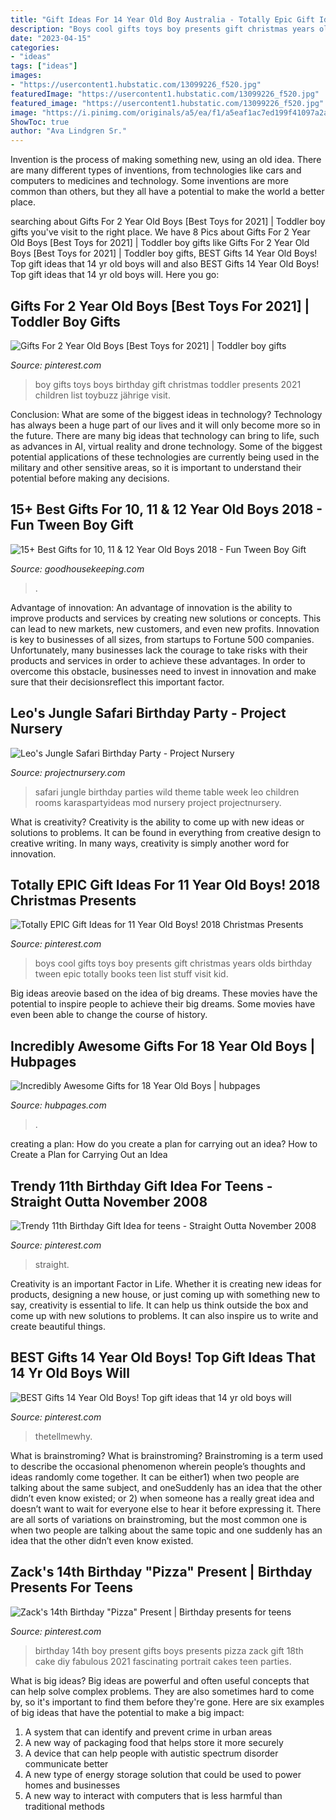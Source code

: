 ```yaml
---
title: "Gift Ideas For 14 Year Old Boy Australia - Totally Epic Gift Ideas For 11 Year Old Boys! 2018 Christmas Presents"
description: "Boys cool gifts toys boy presents gift christmas years olds birthday tween epic totally books teen list stuff visit kid"
date: "2023-04-15"
categories:
- "ideas"
tags: ["ideas"]
images:
- "https://usercontent1.hubstatic.com/13099226_f520.jpg"
featuredImage: "https://usercontent1.hubstatic.com/13099226_f520.jpg"
featured_image: "https://usercontent1.hubstatic.com/13099226_f520.jpg"
image: "https://i.pinimg.com/originals/a5/ea/f1/a5eaf1ac7ed199f41097a2a4de5ce01a.jpg"
ShowToc: true
author: "Ava Lindgren Sr."
---
```



Invention is the process of making something new, using an old idea. There are many different types of inventions, from technologies like cars and computers to medicines and technology. Some inventions are more common than others, but they all have a potential to make the world a better place.

	

		
searching about Gifts For 2 Year Old Boys [Best Toys for 2021] | Toddler boy gifts you've visit to the right place. We have 8 Pics about Gifts For 2 Year Old Boys [Best Toys for 2021] | Toddler boy gifts like Gifts For 2 Year Old Boys [Best Toys for 2021] | Toddler boy gifts, BEST Gifts 14 Year Old Boys! Top gift ideas that 14 yr old boys will and also BEST Gifts 14 Year Old Boys! Top gift ideas that 14 yr old boys will. Here you go:
		
    
## Gifts For 2 Year Old Boys [Best Toys For 2021] | Toddler Boy Gifts

<img loading=lazy src="https://i.pinimg.com/736x/72/00/56/720056765cf87e1511c0bb76ee7a8e43---year-old-boy-gift-ideas-gifts-for--year-old-boy.jpg" onerror="this.onerror=null;this.src='https://tse2.mm.bing.net/th?id=OIP.FQF2teuQIx-mMeNYpyXxEAHaOG&amp;pid=15.1';" alt="Gifts For 2 Year Old Boys [Best Toys for 2021] | Toddler boy gifts">

_Source: pinterest.com_

>boy gifts toys boys birthday gift christmas toddler presents 2021 children list toybuzz jährige visit. 

	

Conclusion: What are some of the biggest ideas in technology?
Technology has always been a huge part of our lives and it will only become more so in the future. There are many big ideas that technology can bring to life, such as advances in AI, virtual reality and drone technology. Some of the biggest potential applications of these technologies are currently being used in the military and other sensitive areas, so it is important to understand their potential before making any decisions.

    
## 15+ Best Gifts For 10, 11 &amp; 12 Year Old Boys 2018 - Fun Tween Boy Gift

<img loading=lazy src="https://hips.hearstapps.com/vader-prod.s3.amazonaws.com/1539626721-iron-man-ar-gifts-for-boys-1539626677.jpg?crop=1xw:0.99975xh;center,top&amp;resize=480:*" onerror="this.onerror=null;this.src='https://tse4.mm.bing.net/th?id=OIP.Q9aiu0ISoeTJMneV84isuwHaLH&amp;pid=15.1';" alt="15+ Best Gifts for 10, 11 &amp; 12 Year Old Boys 2018 - Fun Tween Boy Gift">

_Source: goodhousekeeping.com_

>. 

	

Advantage of innovation:
An advantage of innovation is the ability to improve products and services by creating new solutions or concepts. This can lead to new markets, new customers, and even new profits. Innovation is key to businesses of all sizes, from startups to Fortune 500 companies. Unfortunately, many businesses lack the courage to take risks with their products and services in order to achieve these advantages. In order to overcome this obstacle, businesses need to invest in innovation and make sure that their decisionsreflect this important factor.

    
## Leo&#039;s Jungle Safari Birthday Party - Project Nursery

<img loading=lazy src="https://projectnursery.com/wp-content/uploads/2016/05/IMG_2889-1024x683.jpg" onerror="this.onerror=null;this.src='https://tse4.mm.bing.net/th?id=OIP.bO1q5xMZjtASvsjV9HMDEQHaE8&amp;pid=15.1';" alt="Leo&#039;s Jungle Safari Birthday Party - Project Nursery">

_Source: projectnursery.com_

>safari jungle birthday parties wild theme table week leo children rooms karaspartyideas mod nursery project projectnursery. 

	

What is creativity?
Creativity is the ability to come up with new ideas or solutions to problems. It can be found in everything from creative design to creative writing. In many ways, creativity is simply another word for innovation.

    
## Totally EPIC Gift Ideas For 11 Year Old Boys! 2018 Christmas Presents

<img loading=lazy src="https://i.pinimg.com/originals/0e/ad/e1/0eade1e7bdb3638d25a033874ad339b0.jpg" onerror="this.onerror=null;this.src='https://tse1.mm.bing.net/th?id=OIP.u6-KAvDlw8D2uwxppIuk8gHaLG&amp;pid=15.1';" alt="Totally EPIC Gift Ideas for 11 Year Old Boys! 2018 Christmas Presents">

_Source: pinterest.com_

>boys cool gifts toys boy presents gift christmas years olds birthday tween epic totally books teen list stuff visit kid. 

	

Big ideas areovie based on the idea of big dreams. These movies have the potential to inspire people to achieve their big dreams. Some movies have even been able to change the course of history.

    
## Incredibly Awesome Gifts For 18 Year Old Boys | Hubpages

<img loading=lazy src="https://usercontent1.hubstatic.com/13099226_f520.jpg" onerror="this.onerror=null;this.src='https://tse4.mm.bing.net/th?id=OIP.GcGEXU05C8SxEWBQLOQ3oAHaLH&amp;pid=15.1';" alt="Incredibly Awesome Gifts for 18 Year Old Boys | hubpages">

_Source: hubpages.com_

>. 

	

creating a plan: How do you create a plan for carrying out an idea?
How to Create a Plan for Carrying Out an Idea

    
## Trendy 11th Birthday Gift Idea For Teens - Straight Outta November 2008

<img loading=lazy src="https://i.pinimg.com/736x/33/a9/1c/33a91c2ad3739c3b1b4d32902f80fd26.jpg" onerror="this.onerror=null;this.src='https://tse2.mm.bing.net/th?id=OIP.q3PmKRTjq9eS5HHRRU_V2wHaJ4&amp;pid=15.1';" alt="Trendy 11th Birthday Gift Idea for teens - Straight Outta November 2008">

_Source: pinterest.com_

>straight. 

	

Creativity is an important Factor in Life. Whether it is creating new ideas for products, designing a new house, or just coming up with something new to say, creativity is essential to life. It can help us think outside the box and come up with new solutions to problems. It can also inspire us to write and create beautiful things.

    
## BEST Gifts 14 Year Old Boys! Top Gift Ideas That 14 Yr Old Boys Will

<img loading=lazy src="https://i.pinimg.com/originals/a5/ea/f1/a5eaf1ac7ed199f41097a2a4de5ce01a.jpg" onerror="this.onerror=null;this.src='https://tse3.mm.bing.net/th?id=OIP.ZDTH3hS81YMhKNG7QngT9wHaPG&amp;pid=15.1';" alt="BEST Gifts 14 Year Old Boys! Top gift ideas that 14 yr old boys will">

_Source: pinterest.com_

>thetellmewhy. 

	

What is brainstroming?
What is brainstroming? Brainstroming is a term used to describe the occasional phenomenon wherein people’s thoughts and ideas randomly come together. It can be either1) when two people are talking about the same subject, and oneSuddenly has an idea that the other didn’t even know existed; or 2) when someone has a really great idea and doesn’t want to wait for everyone else to hear it before expressing it. There are all sorts of variations on brainstroming, but the most common one is when two people are talking about the same topic and one suddenly has an idea that the other didn’t even know existed.

    
## Zack&#039;s 14th Birthday &quot;Pizza&quot; Present | Birthday Presents For Teens

<img loading=lazy src="https://i.pinimg.com/originals/d3/d5/5f/d3d55f6ec66cdd3469fbdf25e8a769d2.jpg" onerror="this.onerror=null;this.src='https://tse4.mm.bing.net/th?id=OIP.cX2YF74mNOG3Pn6erBIUnAHaJ4&amp;pid=15.1';" alt="Zack&#039;s 14th Birthday &quot;Pizza&quot; Present | Birthday presents for teens">

_Source: pinterest.com_

>birthday 14th boy present gifts boys presents pizza zack gift 18th cake diy fabulous 2021 fascinating portrait cakes teen parties. 

	

What is big ideas?
Big ideas are powerful and often useful concepts that can help solve complex problems. They are also sometimes hard to come by, so it's important to find them before they're gone. Here are six examples of big ideas that have the potential to make a big impact:
1. A system that can identify and prevent crime in urban areas 
2. A new way of packaging food that helps store it more securely 
3. A device that can help people with autistic spectrum disorder communicate better 
4. A new type of energy storage solution that could be used to power homes and businesses 
5. A new way to interact with computers that is less harmful than traditional methods 

